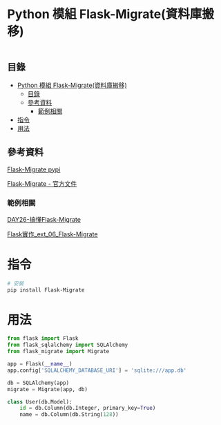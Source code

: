 # Python 模組 Flask-Migrate(資料庫搬移)

```
```

## 目錄

- [Python 模組 Flask-Migrate(資料庫搬移)](#python-模組-flask-migrate資料庫搬移)
	- [目錄](#目錄)
	- [參考資料](#參考資料)
		- [範例相關](#範例相關)
- [指令](#指令)
- [用法](#用法)

## 參考資料

[Flask-Migrate pypi](https://pypi.org/project/Flask-Migrate/)

[Flask-Migrate - 官方文件](https://flask-migrate.readthedocs.io/en/latest/)

### 範例相關

[DAY26-搞懂Flask-Migrate](https://ithelp.ithome.com.tw/articles/10205751)

[Flask實作_ext_06_Flask-Migrate](https://hackmd.io/@shaoeChen/HJiZtEngG/https%3A%2F%2Fhackmd.io%2Fs%2Fr1luGOkVf)

# 指令

```bash
# 安裝
pip install Flask-Migrate
```

# 用法

```Python
from flask import Flask
from flask_sqlalchemy import SQLAlchemy
from flask_migrate import Migrate

app = Flask(__name__)
app.config['SQLALCHEMY_DATABASE_URI'] = 'sqlite:///app.db'

db = SQLAlchemy(app)
migrate = Migrate(app, db)

class User(db.Model):
    id = db.Column(db.Integer, primary_key=True)
    name = db.Column(db.String(128))
```
